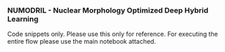 ### NUMODRIL - Nuclear Morphology  Optimized Deep Hybrid Learning

Code snippets only. Please use this only for reference. For executing the entire flow please use the main notebook attached.
